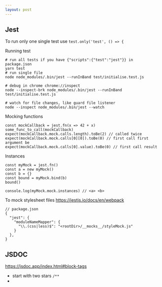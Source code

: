 ```yaml
---
layout: post
---
```


## Jest

To run only one single test use `test.only('test', () => {`

Running test
```
# run all tests if you have {"scripts":{"test":"jest"}} in package.json
yarn test
# run single file
node node_modules/.bin/jest --runInBand test/initialise.test.js

# debug in chrome chrome://inspect
node --inspect-brk node_modules/.bin/jest --runInBand test/initialise.test.js

# watch for file changes, like guard file listener
node --inspect node_modules/.bin/jest --watch
```

Mocking functions

```
const mockCallback = jest.fn(x => 42 + x)
some_func_to_call(mockCallback)
expect(mockCallback.mock.calls.length).toBe(2) // called twice
expect(mockCallback.mock.calls[0][0]).toBe(0) // first call first argument be
expect(mockCallback.mock.calls[0].value).toBe(0) // first call result

```
Instances
```
const myMock = jest.fn()
const a = new myMock()
const b = {}
const bound = myMock.bind(b)
bound()

console.log(myMock.mock.instances) // <a> <b>
```

To mock stylesheet files https://jestjs.io/docs/en/webpack
```
// package.json
{
  "jest": {
    "moduleNameMapper": {
      "\\.(css|less)$": "<rootDir>/__mocks__/styleMock.js"
    }
  },
}
```

## JSDOC

https://jsdoc.app/index.html#block-tags

* start with two stars `/**`
* 

